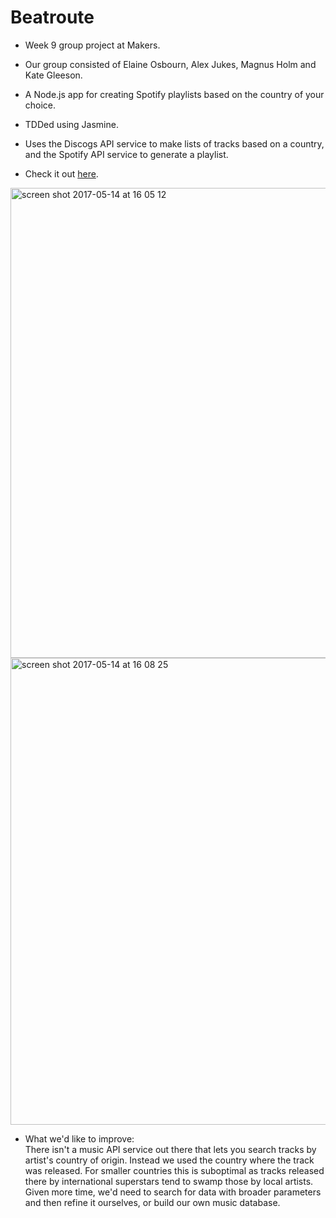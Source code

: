 # Beatroute

* Week 9 group project at Makers.

* Our group consisted of Elaine Osbourn, Alex Jukes, Magnus Holm and Kate Gleeson. 

* A Node.js app for creating Spotify playlists based on the country of your choice.

* TDDed using Jasmine.

* Uses the Discogs API service to make lists of tracks based on a country, and the Spotify API service to generate a playlist.

* Check it out <a href="https://beatroute.herokuapp.com">here</a>.  

<img width="752" alt="screen shot 2017-05-14 at 16 05 12" src="https://cloud.githubusercontent.com/assets/25392162/26035134/359450fa-38bf-11e7-9c90-6564aae78a33.png">

<img width="747" alt="screen shot 2017-05-14 at 16 08 25" src="https://cloud.githubusercontent.com/assets/25392162/26035156/ab35c9b0-38bf-11e7-8fb3-fdf5256ad665.png">  

* What we'd like to improve:  
  There isn't a music API service out there that lets you search tracks by artist's country of origin.  Instead we used the country where the track was released.  For smaller countries this is suboptimal as tracks released there by international superstars tend to swamp those by local artists.  Given more time, we'd need to search for data with broader parameters and then refine it ourselves, or build our own music database.
